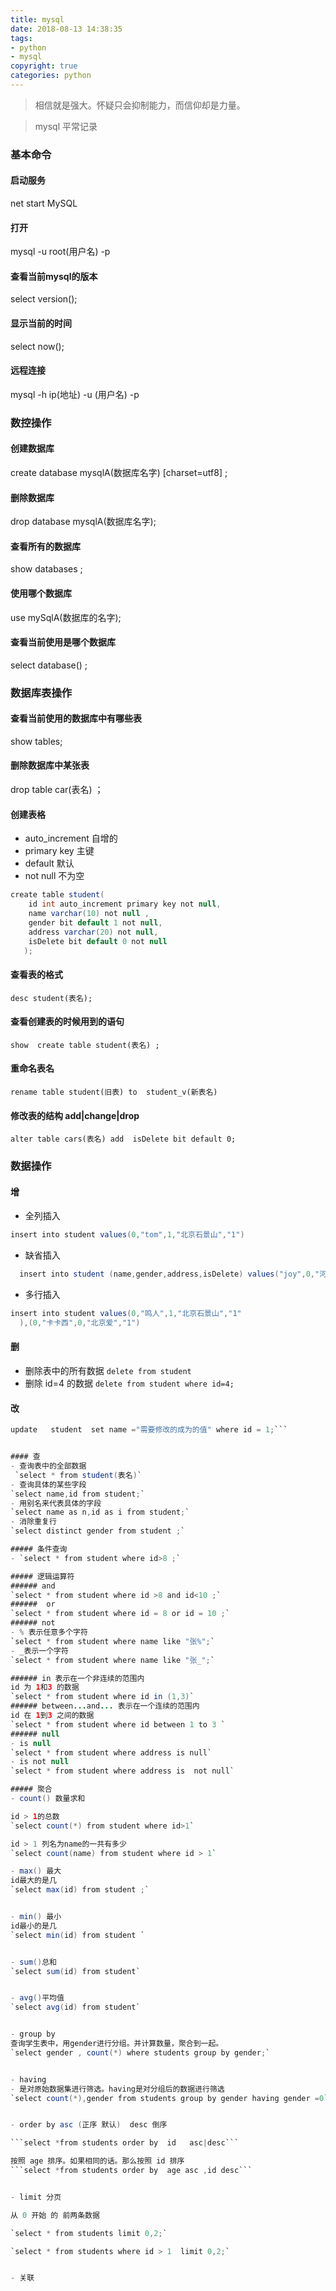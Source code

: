 ```yaml
---
title: mysql  
date: 2018-08-13 14:38:35
tags: 
- python
- mysql 
copyright: true
categories: python
---
```




<blockquote class="blockquote-center">相信就是强大。怀疑只会抑制能力，而信仰却是力量。</blockquote>

<!-- more -->

> mysql 平常记录

### 基本命令

#### 启动服务
net start MySQL

#### 打开
mysql -u root(用户名) -p

#### 查看当前mysql的版本
select version();


#### 显示当前的时间
select now();


#### 远程连接
mysql -h ip(地址) -u (用户名) -p 



### 数控操作

#### 创建数据库
create database mysqlA(数据库名字) [charset=utf8] ;


#### 删除数据库 
drop database mysqlA(数据库名字);  


#### 查看所有的数据库
show databases ;

#### 使用哪个数据库
use mySqlA(数据库的名字); 

#### 查看当前使用是哪个数据库
select database() ;



### 数据库表操作
#### 查看当前使用的数据库中有哪些表
show tables; 


#### 删除数据库中某张表
drop  table  car(表名) ；

#### 创建表格

- auto_increment 自增的
- primary key 主键
- default 默认
- not null 不为空 
```Java 
create table student(
    id int auto_increment primary key not null,
	name varchar(10) not null ,
	gender bit default 1 not null,
	address varchar(20) not null,
	isDelete bit default 0 not null 
   );
```   



#### 查看表的格式
`desc student(表名);`



#### 查看创建表的时候用到的语句
`show  create table student(表名) ; `


#### 重命名表名
`rename table student(旧表) to  student_v(新表名)`


#### 修改表的结构  add|change|drop 
`alter table cars(表名) add  isDelete bit default 0;`


### 数据操作

#### 增
- 全列插入
```Java
insert into student values(0,"tom",1,"北京石景山","1")
```   
- 缺省插入
```Java
  insert into student (name,gender,address,isDelete) values("joy",0,"河北衡水","0")
```
- 多行插入
 ```Java
insert into student values(0,"鸣人",1,"北京石景山","1"
   ),(0,"卡卡西",0,"北京爱","1")
 ```
 
#### 删
- 删除表中的所有数据
`delete from student`
- 删除 id=4 的数据
`delete from student where id=4;`


#### 改
```Java  
update   student  set name ="需要修改的成为的值" where id = 1;```


#### 查 
- 查询表中的全部数据
 `select * from student(表名)`
- 查询具体的某些字段
`select name,id from student;`
- 用别名来代表具体的字段
`select name as n,id as i from student;`
- 消除重复行
`select distinct gender from student ;`

##### 条件查询
- `select * from student where id>8 ;`

##### 逻辑运算符
###### and  
`select * from student where id >8 and id<10 ;`
######  or
`select * from student where id = 8 or id = 10 ;`
###### not
- % 表示任意多个字符 
`select * from student where name like "张%";`
- _表示一个字符
`select * from student where name like "张_";`

###### in 表示在一个非连续的范围内
id 为 1和3 的数据
`select * from student where id in (1,3)`
###### between...and... 表示在一个连续的范围内
id 在 1到3 之间的数据
`select * from student where id between 1 to 3 `
###### null 
- is null 
`select * from student where address is null`
- is not null 
`select * from student where address is  not null`

##### 聚合
- count() 数量求和

id > 1的总数
`select count(*) from student where id>1`

id > 1 列名为name的一共有多少
`select count(name) from student where id > 1`

- max() 最大 
id最大的是几
`select max(id) from student ;`


- min() 最小
id最小的是几
`select min(id) from student `


- sum()总和
`select sum(id) from student`


- avg()平均值
`select avg(id) from student`


- group by  
查询学生表中，用gender进行分组。并计算数量，聚合到一起。
`select gender , count(*) where students group by gender;`


- having 
- 是对原始数据集进行筛选。having是对分组后的数据进行筛选
`select count(*),gender from students group by gender having gender =0`


- order by asc (正序 默认)  desc 倒序

```select *from students order by  id   asc|desc```

按照 age 排序。如果相同的话。那么按照 id 排序 
```select *from students order by  age asc ,id desc```


- limit 分页

从 0 开始 的 前两条数据 

`select * from students limit 0,2;`

`select * from students where id > 1  limit 0,2;`


- 关联 


